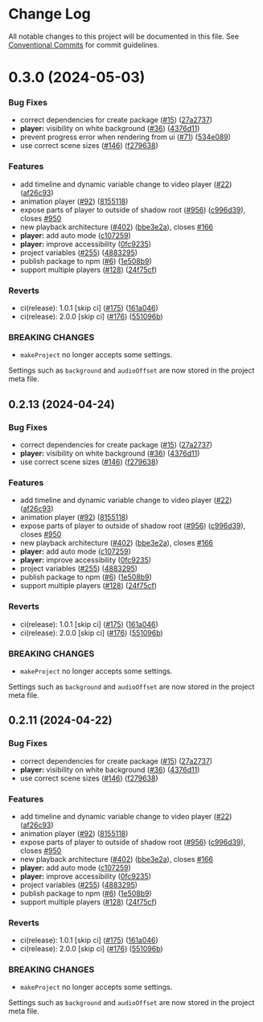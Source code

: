 # Change Log

All notable changes to this project will be documented in this file.
See [Conventional Commits](https://conventionalcommits.org) for commit guidelines.

# 0.3.0 (2024-05-03)


### Bug Fixes

* correct dependencies for create package ([#15](https://github.com/havenhq/revideo/issues/15)) ([27a2737](https://github.com/havenhq/revideo/commit/27a273782f0f22fbe261712f26709c9708020b18))
* **player:** visibility on white background ([#36](https://github.com/havenhq/revideo/issues/36)) ([4376d11](https://github.com/havenhq/revideo/commit/4376d1170ee33f3a364a5f51a186a1e92fbf61b5))
* prevent progress error when rendering from ui ([#71](https://github.com/havenhq/revideo/issues/71)) ([534e089](https://github.com/havenhq/revideo/commit/534e089380857dbdcf29ab4a8cef231dbe269708))
* use correct scene sizes ([#146](https://github.com/havenhq/revideo/issues/146)) ([f279638](https://github.com/havenhq/revideo/commit/f279638f9ad7ed1f4c44900d48c10c2d6560946e))


### Features

* add timeline and dynamic variable change to video player ([#22](https://github.com/havenhq/revideo/issues/22)) ([af26c93](https://github.com/havenhq/revideo/commit/af26c93b34e98bd4bf563290d2050154b5d0561c))
* animation player ([#92](https://github.com/havenhq/revideo/issues/92)) ([8155118](https://github.com/havenhq/revideo/commit/8155118eb13dc2a8b422b81aabacc923ce2f919b))
* expose parts of player to outside of shadow root ([#956](https://github.com/havenhq/revideo/issues/956)) ([c996d39](https://github.com/havenhq/revideo/commit/c996d394dda9ba8c6a32f0360bf09e722ec15b0e)), closes [#950](https://github.com/havenhq/revideo/issues/950)
* new playback architecture ([#402](https://github.com/havenhq/revideo/issues/402)) ([bbe3e2a](https://github.com/havenhq/revideo/commit/bbe3e2a24de068a88f49ed7a2f13e9717039733b)), closes [#166](https://github.com/havenhq/revideo/issues/166)
* **player:** add auto mode ([c107259](https://github.com/havenhq/revideo/commit/c107259f7c2a3886ccfe4ca0140d13064aed238f))
* **player:** improve accessibility ([0fc9235](https://github.com/havenhq/revideo/commit/0fc923576e7b12f9bc799f3a4e861861d49a2406))
* project variables ([#255](https://github.com/havenhq/revideo/issues/255)) ([4883295](https://github.com/havenhq/revideo/commit/488329525939928af52b4a4d8488f1e1cd4cf6f7))
* publish package to npm ([#6](https://github.com/havenhq/revideo/issues/6)) ([1e508b9](https://github.com/havenhq/revideo/commit/1e508b983d75cc7a647f5d6de5ce62ff4ec90953))
* support multiple players ([#128](https://github.com/havenhq/revideo/issues/128)) ([24f75cf](https://github.com/havenhq/revideo/commit/24f75cf7cdaf38f890e3936edf175afbfd340210))


### Reverts

* ci(release): 1.0.1 [skip ci] ([#175](https://github.com/havenhq/revideo/issues/175)) ([161a046](https://github.com/havenhq/revideo/commit/161a04647ecdc8203daf2d887a6a44c79a92ee20))
* ci(release): 2.0.0 [skip ci] ([#176](https://github.com/havenhq/revideo/issues/176)) ([551096b](https://github.com/havenhq/revideo/commit/551096bf636a791ea7c7c1d38d8e03c360433008))


### BREAKING CHANGES

* `makeProject` no longer accepts some settings.

Settings such as `background` and `audioOffset` are now stored in the project
meta file.





## 0.2.13 (2024-04-24)


### Bug Fixes

* correct dependencies for create package ([#15](https://github.com/havenhq/revideo/issues/15)) ([27a2737](https://github.com/havenhq/revideo/commit/27a273782f0f22fbe261712f26709c9708020b18))
* **player:** visibility on white background ([#36](https://github.com/havenhq/revideo/issues/36)) ([4376d11](https://github.com/havenhq/revideo/commit/4376d1170ee33f3a364a5f51a186a1e92fbf61b5))
* use correct scene sizes ([#146](https://github.com/havenhq/revideo/issues/146)) ([f279638](https://github.com/havenhq/revideo/commit/f279638f9ad7ed1f4c44900d48c10c2d6560946e))


### Features

* add timeline and dynamic variable change to video player ([#22](https://github.com/havenhq/revideo/issues/22)) ([af26c93](https://github.com/havenhq/revideo/commit/af26c93b34e98bd4bf563290d2050154b5d0561c))
* animation player ([#92](https://github.com/havenhq/revideo/issues/92)) ([8155118](https://github.com/havenhq/revideo/commit/8155118eb13dc2a8b422b81aabacc923ce2f919b))
* expose parts of player to outside of shadow root ([#956](https://github.com/havenhq/revideo/issues/956)) ([c996d39](https://github.com/havenhq/revideo/commit/c996d394dda9ba8c6a32f0360bf09e722ec15b0e)), closes [#950](https://github.com/havenhq/revideo/issues/950)
* new playback architecture ([#402](https://github.com/havenhq/revideo/issues/402)) ([bbe3e2a](https://github.com/havenhq/revideo/commit/bbe3e2a24de068a88f49ed7a2f13e9717039733b)), closes [#166](https://github.com/havenhq/revideo/issues/166)
* **player:** add auto mode ([c107259](https://github.com/havenhq/revideo/commit/c107259f7c2a3886ccfe4ca0140d13064aed238f))
* **player:** improve accessibility ([0fc9235](https://github.com/havenhq/revideo/commit/0fc923576e7b12f9bc799f3a4e861861d49a2406))
* project variables ([#255](https://github.com/havenhq/revideo/issues/255)) ([4883295](https://github.com/havenhq/revideo/commit/488329525939928af52b4a4d8488f1e1cd4cf6f7))
* publish package to npm ([#6](https://github.com/havenhq/revideo/issues/6)) ([1e508b9](https://github.com/havenhq/revideo/commit/1e508b983d75cc7a647f5d6de5ce62ff4ec90953))
* support multiple players ([#128](https://github.com/havenhq/revideo/issues/128)) ([24f75cf](https://github.com/havenhq/revideo/commit/24f75cf7cdaf38f890e3936edf175afbfd340210))


### Reverts

* ci(release): 1.0.1 [skip ci] ([#175](https://github.com/havenhq/revideo/issues/175)) ([161a046](https://github.com/havenhq/revideo/commit/161a04647ecdc8203daf2d887a6a44c79a92ee20))
* ci(release): 2.0.0 [skip ci] ([#176](https://github.com/havenhq/revideo/issues/176)) ([551096b](https://github.com/havenhq/revideo/commit/551096bf636a791ea7c7c1d38d8e03c360433008))


### BREAKING CHANGES

* `makeProject` no longer accepts some settings.

Settings such as `background` and `audioOffset` are now stored in the project
meta file.





## 0.2.11 (2024-04-22)


### Bug Fixes

* correct dependencies for create package ([#15](https://github.com/havenhq/revideo/issues/15)) ([27a2737](https://github.com/havenhq/revideo/commit/27a273782f0f22fbe261712f26709c9708020b18))
* **player:** visibility on white background ([#36](https://github.com/havenhq/revideo/issues/36)) ([4376d11](https://github.com/havenhq/revideo/commit/4376d1170ee33f3a364a5f51a186a1e92fbf61b5))
* use correct scene sizes ([#146](https://github.com/havenhq/revideo/issues/146)) ([f279638](https://github.com/havenhq/revideo/commit/f279638f9ad7ed1f4c44900d48c10c2d6560946e))


### Features

* add timeline and dynamic variable change to video player ([#22](https://github.com/havenhq/revideo/issues/22)) ([af26c93](https://github.com/havenhq/revideo/commit/af26c93b34e98bd4bf563290d2050154b5d0561c))
* animation player ([#92](https://github.com/havenhq/revideo/issues/92)) ([8155118](https://github.com/havenhq/revideo/commit/8155118eb13dc2a8b422b81aabacc923ce2f919b))
* expose parts of player to outside of shadow root ([#956](https://github.com/havenhq/revideo/issues/956)) ([c996d39](https://github.com/havenhq/revideo/commit/c996d394dda9ba8c6a32f0360bf09e722ec15b0e)), closes [#950](https://github.com/havenhq/revideo/issues/950)
* new playback architecture ([#402](https://github.com/havenhq/revideo/issues/402)) ([bbe3e2a](https://github.com/havenhq/revideo/commit/bbe3e2a24de068a88f49ed7a2f13e9717039733b)), closes [#166](https://github.com/havenhq/revideo/issues/166)
* **player:** add auto mode ([c107259](https://github.com/havenhq/revideo/commit/c107259f7c2a3886ccfe4ca0140d13064aed238f))
* **player:** improve accessibility ([0fc9235](https://github.com/havenhq/revideo/commit/0fc923576e7b12f9bc799f3a4e861861d49a2406))
* project variables ([#255](https://github.com/havenhq/revideo/issues/255)) ([4883295](https://github.com/havenhq/revideo/commit/488329525939928af52b4a4d8488f1e1cd4cf6f7))
* publish package to npm ([#6](https://github.com/havenhq/revideo/issues/6)) ([1e508b9](https://github.com/havenhq/revideo/commit/1e508b983d75cc7a647f5d6de5ce62ff4ec90953))
* support multiple players ([#128](https://github.com/havenhq/revideo/issues/128)) ([24f75cf](https://github.com/havenhq/revideo/commit/24f75cf7cdaf38f890e3936edf175afbfd340210))


### Reverts

* ci(release): 1.0.1 [skip ci] ([#175](https://github.com/havenhq/revideo/issues/175)) ([161a046](https://github.com/havenhq/revideo/commit/161a04647ecdc8203daf2d887a6a44c79a92ee20))
* ci(release): 2.0.0 [skip ci] ([#176](https://github.com/havenhq/revideo/issues/176)) ([551096b](https://github.com/havenhq/revideo/commit/551096bf636a791ea7c7c1d38d8e03c360433008))


### BREAKING CHANGES

* `makeProject` no longer accepts some settings.

Settings such as `background` and `audioOffset` are now stored in the project
meta file.

